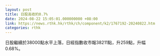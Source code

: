 ```yaml
---
layout: post
title: 日股高收約0.7%
date: 2024-08-22 15:05:01.000000000 +08:00
link: https://news.rthk.hk/rthk/ch/component/k2/1767192-20240822.htm
categories: rthk
---
```


日股繼續於38000點水平上落，日經指數收市報38211點，升259點，升幅0.68%。
